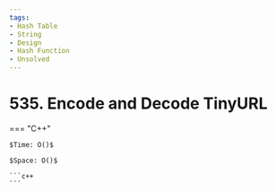 ```yaml
---
tags:
- Hash Table
- String
- Design
- Hash Function
- Unsolved
---
```



# 535. Encode and Decode TinyURL

=== "C++"

    $Time: O()$

    $Space: O()$

    ```c++
    ```